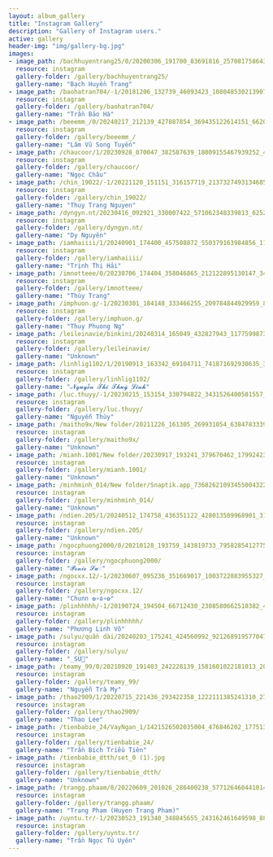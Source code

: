 ```yaml
---
layout: album_gallery
title: "Instagram Gallery"
description: "Gallery of Instagram users."
active: gallery
header-img: "img/gallery-bg.jpg"
images:
- image_path: /bachhuyentrang25/0/20200306_191700_83691816_257081758643404_2821182209294011495_n.jpg
  resource: instagram
  gallery-folder: /gallery/bachhuyentrang25/
  gallery-name: "Bạch Huyền Trang"
- image_path: /baohatran704/-1/20181206_132739_46093423_1080485302139078_8903431710154292737_n.jpg
  resource: instagram
  gallery-folder: /gallery/baohatran704/
  gallery-name: "Trần Bảo Hà"
- image_path: /beeemm_/0/20240217_212139_427887854_369435122614151_6620383379893002182_n.jpg
  resource: instagram
  gallery-folder: /gallery/beeemm_/
  gallery-name: "Lâm Vũ Song Tuyến"
- image_path: /chaucoor/1/20230928_070047_382587639_18009155467939252_4731554120739510917_n.jpg
  resource: instagram
  gallery-folder: /gallery/chaucoor/
  gallery-name: "Ngọc Châu"
- image_path: /chin_19022/-1/20221120_151151_316157719_2137327493134685_3187302902173809504_n.jpg
  resource: instagram
  gallery-folder: /gallery/chin_19022/
  gallery-name: "Thuy Trang Nguyen"
- image_path: /dyngyn.nt/20230416_092921_330007422_571062348339813_6252361284827574522_n.jpg
  resource: instagram
  gallery-folder: /gallery/dyngyn.nt/
  gallery-name: "Dy Nguyên"
- image_path: /iamhaiiii/1/20240901_174400_457508872_550379163984856_1159785860749409901_n.jpg
  resource: instagram
  gallery-folder: /gallery/iamhaiiii/
  gallery-name: "Trịnh Thị Hải"
- image_path: /imnotteee/0/20230706_174404_358046865_212122895130147_3465706036350743692_n.jpg
  resource: instagram
  gallery-folder: /gallery/imnotteee/
  gallery-name: "Thùy Trang"
- image_path: /imphuon.g/-1/20230301_184148_333466255_209784844929959_870494974932525911_n.jpg
  resource: instagram
  gallery-folder: /gallery/imphuon.g/
  gallery-name: "Thuy Phuong Ng"
- image_path: /leileinavie/binkini/20240314_165049_432827943_1177599873225978_7764645924330358126_n.jpg
  resource: instagram
  gallery-folder: /gallery/leileinavie/
  gallery-name: "Unknown"
- image_path: /linhlig1102/1/20190913_163342_69104711_741871692930635_3799131313269528585_n.jpg
  resource: instagram
  gallery-folder: /gallery/linhlig1102/
  gallery-name: "𝓝𝓰𝓾𝔂𝓮̂̃𝓷 𝓣𝓱𝓲̣ 𝓣𝓱𝓾𝔂̀ 𝓛𝓲𝓷𝓱"
- image_path: /luc.thuyy/-1/20230215_153154_330794822_3431526400501557_6258329910538261556_n.jpg
  resource: instagram
  gallery-folder: /gallery/luc.thuyy/
  gallery-name: "Nguyễn Thùy"
- image_path: /maitho9x/New folder/20211226_161305_269931054_638478333937857_3764819903471248887_n.jpg
  resource: instagram
  gallery-folder: /gallery/maitho9x/
  gallery-name: "Unknown"
- image_path: /mianh.1001/New folder/20230917_193241_379670462_17992423343214000_28079941155144246_n.jpg
  resource: instagram
  gallery-folder: /gallery/mianh.1001/
  gallery-name: "Unknown"
- image_path: /minhminh_014/New folder/Snaptik.app_73682621093455004322.jpg
  resource: instagram
  gallery-folder: /gallery/minhminh_014/
  gallery-name: "Unknown"
- image_path: /ndien.205/1/20240512_174758_436351122_428013509968901_314200927198893975_n.jpg
  resource: instagram
  gallery-folder: /gallery/ndien.205/
  gallery-name: "Unknown"
- image_path: /ngocphuong2000/0/20210128_193759_143819733_795828541277583_366600557517428699_n.jpg
  resource: instagram
  gallery-folder: /gallery/ngocphuong2000/
  gallery-name: "𝓟𝓸𝓷𝓲𝓮 𝓢𝓾♡"
- image_path: /ngocxx.12/-1/20230607_095236_351669017_1003722883955327_5763973491815017961_n.jpg
  resource: instagram
  gallery-folder: /gallery/ngocxx.12/
  gallery-name: "Chunn ✿∘ɷ∘✿"
- image_path: /plinhhhhh/-1/20190724_194504_66712430_2308580662510382_469962428154578004_n.jpg
  resource: instagram
  gallery-folder: /gallery/plinhhhhh/
  gallery-name: "Phương Linh Võ"
- image_path: /sulyu/quần dài/20240203_175241_424560992_921268919577047_8169774877679407313_n.jpg
  resource: instagram
  gallery-folder: /gallery/sulyu/
  gallery-name: "_SU🎀"
- image_path: /teamy_99/0/20210920_191403_242228139_1581601022181013_2038206486455308856_n.jpg
  resource: instagram
  gallery-folder: /gallery/teamy_99/
  gallery-name: "Nguyễn Trà My"
- image_path: /thao2909/1/20220715_221436_293422358_1222111385241310_2700192611193198812_n.jpg
  resource: instagram
  gallery-folder: /gallery/thao2909/
  gallery-name: "Thao Lee"
- image_path: /tienbabie_24/VayNgan_1/1421526502035004_476846202_1775137220007262_995517188093929203_n.jpg
  resource: instagram
  gallery-folder: /gallery/tienbabie_24/
  gallery-name: "Trần Bích Triều Tiên"
- image_path: /tienbabie_dtth/set_0 (1).jpg
  resource: instagram
  gallery-folder: /gallery/tienbabie_dtth/
  gallery-name: "Unknown"
- image_path: /trangg.phaam/0/20220609_201026_286400238_577126460441014_2008822719025806882_n.jpg
  resource: instagram
  gallery-folder: /gallery/trangg.phaam/
  gallery-name: "Trang Phạm (Huyen Trang Pham)"
- image_path: /uyntu.tr/-1/20230523_191340_348845655_243162461649598_8833001784888118270_n.jpg
  resource: instagram
  gallery-folder: /gallery/uyntu.tr/
  gallery-name: "Trần Ngọc Tú Uyên"
---
```

